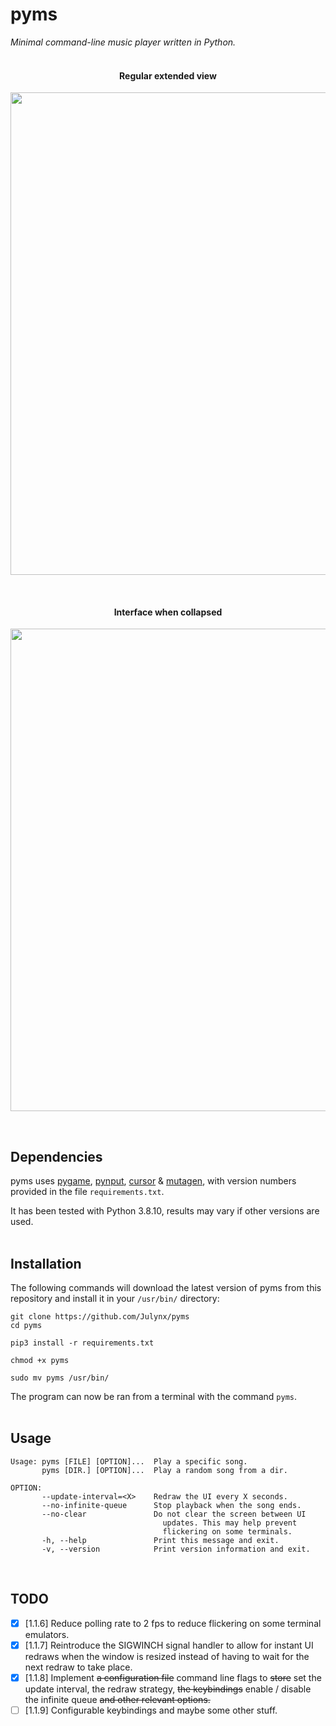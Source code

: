 # pyms
*Minimal command-line music player written in Python.*
<br><br>

<h4 align="center">Regular extended view</h4>
<p align="center">  
  <img width="772" src="https://i.imgur.com/DlI6U2g.png">
</p>
<br>

<h4 align="center">Interface when collapsed</h4>
<p align="center">  
  <img width="772" src="https://i.imgur.com/4hC3hmk.png">
</p>
<br>

## Dependencies
pyms uses [pygame](https://pypi.org/project/pygame/), [pynput](https://pypi.org/project/pynput/), [cursor](https://pypi.org/project/cursor/) & [mutagen](https://pypi.org/project/mutagen/), with version numbers provided in the file `requirements.txt`.

It has been tested with Python 3.8.10, results may vary if other versions are used.
<br><br>

## Installation
The following commands will download the latest version of pyms from this repository 
and install it in your `/usr/bin/` directory:
```
git clone https://github.com/Julynx/pyms
cd pyms
```
```
pip3 install -r requirements.txt
```
```
chmod +x pyms
```
```
sudo mv pyms /usr/bin/
```
The program can now be ran from a terminal with the command `pyms`.
<br><br>

## Usage
```
Usage: pyms [FILE] [OPTION]...  Play a specific song.
       pyms [DIR.] [OPTION]...  Play a random song from a dir.

OPTION:
       --update-interval=<X>    Redraw the UI every X seconds.
       --no-infinite-queue      Stop playback when the song ends.
       --no-clear               Do not clear the screen between UI
                                  updates. This may help prevent
                                  flickering on some terminals.
       -h, --help               Print this message and exit.
       -v, --version            Print version information and exit.
```
<br>

## TODO
- [x] [1.1.6] Reduce polling rate to 2 fps to reduce flickering on some terminal emulators.
- [x] [1.1.7] Reintroduce the SIGWINCH signal handler to allow for instant UI redraws when the window is resized instead of having to wait for the next redraw to take place.
- [x] [1.1.8] Implement ~~a configuration file~~ command line flags to ~~store~~ set the update interval, the redraw strategy, ~~the keybindings~~ enable / disable the infinite queue ~~and other relevant options.~~
- [ ] [1.1.9] Configurable keybindings and maybe some other stuff.
